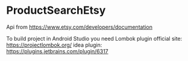 # ProductSearchEtsy

Api from https://www.etsy.com/developers/documentation

To build project in Android Studio you need Lombok plugin
official site: https://projectlombok.org/
idea plugin:   https://plugins.jetbrains.com/plugin/6317

